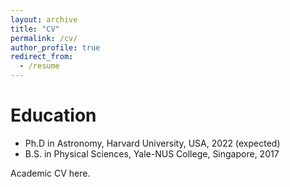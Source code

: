 ```yaml
---
layout: archive
title: "CV"
permalink: /cv/
author_profile: true
redirect_from:
  - /resume
---
```


Education
======
* Ph.D in Astronomy, Harvard University, USA, 2022 (expected)
* B.S. in Physical Sciences, Yale-NUS College, Singapore, 2017

Academic CV here.
